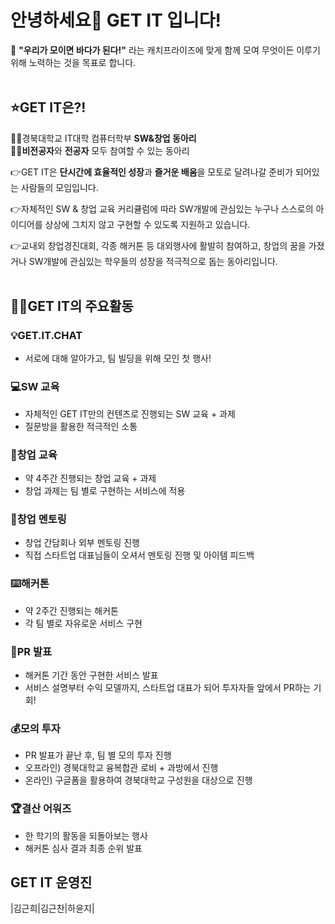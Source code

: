 # 안녕하세요👋 GET IT 입니다!
🌊 **"우리가 모이면 바다가 된다!"** 라는 캐치프라이즈에 맞게 함께 모여 무엇이든 이루기 위해 노력하는 것을 목표로 합니다. 
</br></br>

## ⭐GET IT은?!
✊🏻경북대학교 IT대학 컴퓨터학부 **SW&창업 동아리** </br>
✊🏻**비전공자**와 **전공자** 모두 참여할 수 있는 동아리

👉GET IT은 **단시간에 효율적인 성장**과 **즐거운 배움**을 모토로 달려나갈 준비가 되어있는 사람들의 모임입니다.

👉자체적인 SW & 창업 교육 커리큘럼에 따라 SW개발에 관심있는 누구나 스스로의 아이디어를 상상에 그치지 않고 구현할 수 있도록 지원하고 있습니다.

👉교내외 창업경진대회, 각종 해커톤 등 대외행사에 활발히 참여하고, 창업의 꿈을 가졌거나 SW개발에 관심있는 학우들의 성장을 적극적으로 돕는 동아리입니다.
</br></br>

## 🧑‍💻GET IT의 주요활동
### 💡GET.IT.CHAT
   - 서로에 대해 알아가고, 팀 빌딩을 위해 모인 첫 행사!

### 💻SW 교육
   - 자체적인 GET IT만의 컨텐츠로 진행되는 SW 교육 + 과제
   - 질문방을 활용한 적극적인 소통

### 🔐창업 교육
   - 약 4주간 진행되는 창업 교육 + 과제
   - 창업 과제는 팀 별로 구현하는 서비스에 적용

### 💌창업 멘토링
   - 창업 간담회나 외부 멘토링 진행
   - 직접 스타트업 대표님들이 오셔서 멘토링 진행 및 아이템 피드백

### ⌨️해커톤
   - 약 2주간 진행되는 해커톤
   - 각 팀 별로 자유로운 서비스 구현

### 🎉PR 발표
   - 해커톤 기간 동안 구현한 서비스 발표
   - 서비스 설명부터 수익 모델까지,
     스타트업 대표가 되어 투자자들 앞에서 PR하는 기회!

### 💰모의 투자
   - PR 발표가 끝난 후, 팀 별 모의 투자 진행
   - 오프라인) 경북대학교 융복합관 로비 + 과방에서 진행
   - 온라인) 구글폼을 활용하여 경북대학교 구성원을 대상으로 진행

### 🏆결산 어워즈
   - 한 학기의 활동을 되돌아보는 행사
   - 해커톤 심사 결과 최종 순위 발표

## GET IT 운영진
|김근희|김근찬|하윤지|
